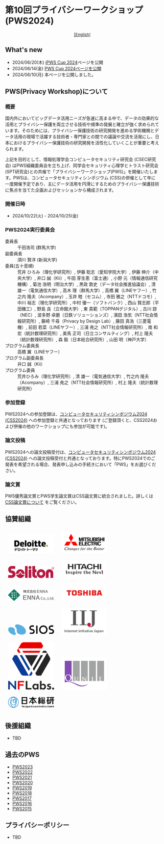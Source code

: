 # 第10回プライバシーワークショップ (PWS2024)
<div style="text-align: center;">
 <font size="2">
  <a href="./index_e.html">[English]</a>
 </font>
</div>

## What's new
- 2024/06/20(木) [iPWS Cup 2024](https://www.iwsec.org/pws/ipws2024/index.html)ページを公開
- 2024/06/14(金) [PWS Cup 2024ページを公開](./cup24.html)
- 2024/06/10(月) 本ページを公開しました。

## PWS(Privacy Workshop)について
### 概要
国内外においてビッグデータ活用ニーズが急速に高まる中で、データの効果的な活用とプライバシー保護を両立させる技術や規準の発展と確立が強く求められています。そのためには、プライバシー保護技術の研究開発を進める学術機関とデータ活用の現場で活躍する技術者・専門家との間での議論や交流を活発にし、日本におけるプライバシー保護技術の研究開発を活性化していくことが重要と考えられます。

上記を目的として、情報処理学会コンピュータセキュリティ研究会 (CSEC研究会) はPWS組織委員会を立ち上げ、同学会セキュリティ心理学とトラスト研究会 (SPT研究会)との共催で「プライバシーワークショップ(PWS)」を開催いたします。PWSは、コンピュータセキュリティシンポジウム (CSS)の併催として年に一度開催予定であり、主にデータ活用を円滑にするためのプライバシー保護技術に焦点を当てた企画およびセッションから構成されます。

### 開催日時
- 2024/10/22(火) - 2024/10/25(金)

### PWS2024実行委員会
<dl>
 <dt>委員長</dt>
  <dd>千田浩司 (群馬大学)</dd>
 <dt>副委員長</dt>
  <dd> 須川 賢洋 (新潟大学)</dd>
 <dt>委員(五十音順)</dt>
  <dd style="display: flex; flex-direction: column;">
   荒井 ひろみ（理化学研究所）, 伊藤 聡志（愛知学院大学）, 伊藤 伸介（中央大学）, 井口 誠（Kii）, 牛田 芽生恵（富士通）, 小野 元（情報通信研究機構）, 菊池 浩明（明治大学）, 黒政 敦史（データ社会推進協議会）, 清 雄一（電気通信大学）, 高木 理（群馬大学）, 高橋 翼（LINEヤフー）, 竹之内 隆夫（Acompany）, 玉井 睦（セコム）, 寺田 雅之（NTTドコモ）, 中川 裕志（理化学研究所）, 中村 優一（ソフトバンク）, 西山 賢志郎（平田機工）, 野島 良（立命館大学）, 東 貴範（TOPPANデジタル）, 古川 諒（NEC）, 波多野 卓磨（日鉄ソリューションズ）, 濱田 浩気（NTT社会情報研究所）, 藤崎 千尋（Privacy by Design Lab）, 藤田 真浩（三菱電機）, 前田 若菜（LINEヤフー）, 三浦 尭之（NTT社会情報研究所）, 南 和宏（統計数理研究所）, 美馬 正司（日立コンサルティング）, 村上 隆夫（統計数理研究所）, 森 毅（日本総合研究所）, 山田 明（神戸大学）
  </dd>
  <dt>プログラム委員長</dt>
   <dd>高橋 翼（LINEヤフー）</dd>
  <dt>プログラム副委員長</dt>
   <dd>井口 誠（Kii）</dd>
  <dt>プログラム委員</dt>
   <dd>
    荒井ひろみ（理化学研究所）, 清 雄一（電気通信大学）, 竹之内 隆夫（Acompany）, 三浦 尭之（NTT社会情報研究所）, 村上 隆夫（統計数理研究所）
   </dd>
</dl>

### 参加登録
PWS2024への参加登録は、[コンピュータセキュリティシンポジウム2024 (CSS2024)](https://www.iwsec.org/css/2024/) への参加登録と共通となっております (ご登録頂くと、CSS2024および併催の他のワークショップにも参加が可能です)。

### 論文投稿
PWS2024への論文投稿受付は、[コンピュータセキュリティシンポジウム2024 (CSS2024)](https://www.iwsec.org/css/2024/) への論文投稿受付と共通となっております。特にPWS2024でのご発表を希望される場合、発表申し込みの手続きにおいて「PWS」をお選びください。

### 論文賞
PWS優秀論文賞とPWS学生論文賞はCSS論文賞に統合されました。詳しくは[CSS論文賞について](https://www.iwsec.org/css/2024/award.html#css) をご覧ください。

## 協賛組織
<a href="http://www.deloitte.com/jp/cyber"><img src="Images/sponsors/DEL_g_PRI_RGB.jpg" alt="Logo" style="width:150px; margin: 10px"></a>
<a href="https://www.mitsubishielectric.co.jp/"><img src="Images/sponsors/05-CorporateLogoCfB-color.png"  alt="Logo" style="width:150px; margin: 10px"></a>
<a href="https://www.soliton.co.jp/"><img src="Images/sponsors/Soliton_logo.png" alt="Logo" style="width:150px; margin: 10px"></a>
<a href="https://www.hitachi.co.jp/rd/"><img src="Images/sponsors/Hitachi_cs_01_01.png" alt="Logo" style="width:150px; margin: 10px"></a>
<a href="https://www.enna.co.jp/"><img src="Images/sponsors/ENNA_logo.png" alt="Logo" style="width:150px; margin: 10px"></a>
<a href="https://www.global.toshiba/jp/top.html"><img src="Images/sponsors/Toshiba_Logo_Red_RGB.png" 
 alt="Logo" style="width:150px; margin: 10px"></a>
<a href="https://www.sios.com/"><img src="Images/sponsors/logo-sios.svg" alt="Logo" style="width:150px; margin: 10px"></a>
<a href="https://www.iij.ad.jp/wizsafe/"><img src="Images/sponsors/iij_logo2.png" alt="Logo" style="width:150px; margin: 10px"></a>
<a href="https://nflabs.jp/"><img src="Images/sponsors/nflabs_logo.jpg" alt="Logo" style="width:150px; margin: 10px"></a>
<a href="https://www.qunie.com/"><img src="Images/sponsors/Mark_Lage-A.jpg" alt="Logo" style="width:150px; margin: 10px"></a>
<a href="https://www.jri.co.jp/"><img src="Images/sponsors/Logo_JRI_J.svg" alt="Logo" style="width:150px; margin: 10px"></a>

## 後援組織
- TBD

## 過去のPWS
- [PWS2023](https://www.iwsec.org/pws/2023/)
- [PWS2022](https://www.iwsec.org/pws/2022/)
- [PWS2021](https://www.iwsec.org/pws/2021/)
- [PWS2020](https://www.iwsec.org/pws/2020/)
- [PWS2019](https://www.iwsec.org/pws/2019/)
- [PWS2018](https://www.iwsec.org/pws/2018/)
- [PWS2017](https://www.iwsec.org/pws/2017/)
- [PWS2016](https://www.iwsec.org/pws/2016/)
- [PWS2015](https://www.iwsec.org/pws/2015/)

## プライバシーポリシー
- TBD
